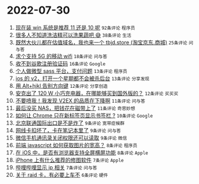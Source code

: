 # 2022-07-30

1. [现在装 win 系统是推荐 11 还是 10 呢](https://www.v2ex.com/t/869596) `92条评论` `程序员`
1. [很多人不知道洗洁精可以洗果蔬吧 😅](https://www.v2ex.com/t/869644) `38条评论` `生活`
1. [既然大伙儿都在估值域名，我也来一个 tbjd.store (淘宝京东.商城)](https://www.v2ex.com/t/869618) `25条评论` `问与答`
1. [求个支持 5G 的移动 wifi](https://www.v2ex.com/t/869627) `18条评论` `问与答`
1. [收不到谷歌注册验证码](https://www.v2ex.com/t/869647) `16条评论` `Google`
1. [个人做微型 sass 平台，支付问题](https://www.v2ex.com/t/869604) `13条评论` `程序员`
1. [ios 的 v2，打开一个星期都不会被杀后台](https://www.v2ex.com/t/869602) `13条评论` `分享发现`
1. [用 Alt+hjkl 告别方向键](https://www.v2ex.com/t/869611) `12条评论` `分享创造`
1. [安克出了 120 W 小巧充电器，在哪能够买到国外版的？](https://www.v2ex.com/t/869593) `12条评论` `买买买`
1. [不要喷我！我发现 V2EX 的品质在下降啊](https://www.v2ex.com/t/869662) `11条评论` `问与答`
1. [最后没买 NAS，把钱花在磁带上了](https://www.v2ex.com/t/869651) `11条评论` `奇思妙想`
1. [如何让 Chrome 只在新标签页显示书签栏 ?](https://www.v2ex.com/t/869622) `10条评论` `Google`
1. [北京联通国际出口是不是炸了](https://www.v2ex.com/t/869629) `9条评论` `宽带症候群`
1. [网线卡扣坏了，卡在笔记本里了](https://www.v2ex.com/t/869612) `9条评论` `问与答`
1. [微信手机通讯录关闭权限还可以读取](https://www.v2ex.com/t/869590) `9条评论` `微信`
1. [前端 javascript 如何获取图片的宽高？](https://www.v2ex.com/t/869603) `8条评论` `程序员`
1. [在 iOS 中，是否有浏览器支持全屏横屏功能](https://www.v2ex.com/t/869592) `8条评论` `Apple`
1. [iPhone 上有什么推荐的修图软件](https://www.v2ex.com/t/869642) `7条评论` `Apple`
1. [哔哩哔哩显示 ip 相关](https://www.v2ex.com/t/869597) `7条评论` `问与答`
1. [关于 raid 卡，有必要上车不](https://www.v2ex.com/t/869646) `6条评论` `硬件`
